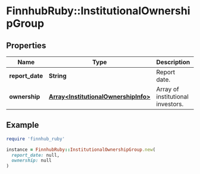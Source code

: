 # FinnhubRuby::InstitutionalOwnershipGroup

## Properties

| Name | Type | Description | Notes |
| ---- | ---- | ----------- | ----- |
| **report_date** | **String** | Report date. | [optional] |
| **ownership** | [**Array&lt;InstitutionalOwnershipInfo&gt;**](InstitutionalOwnershipInfo.md) | Array of institutional investors. | [optional] |

## Example

```ruby
require 'finnhub_ruby'

instance = FinnhubRuby::InstitutionalOwnershipGroup.new(
  report_date: null,
  ownership: null
)
```

